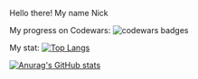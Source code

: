 <p style: align center>
  Hello there!
  My name Nick
</p>

My progress on Codewars:
<img src="https://www.codewars.com/users/WhiteKit/badges/large" alt="codewars badges">


My stat:
[![Top Langs](https://github-readme-stats.vercel.app/api/top-langs/?username=ChitKit&layout=compact)](https://github.com/ChitKit/github-readme-stats)


[![Anurag's GitHub stats](https://github-readme-stats.vercel.app/api?username=ChitKit)](https://github.com/ChitKit/github-readme-stats)
